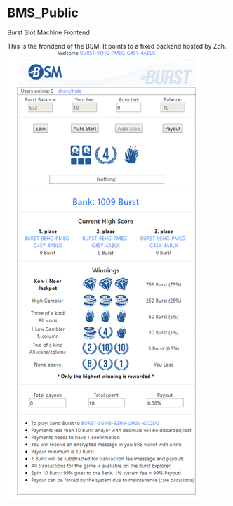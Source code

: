 # BMS_Public
Burst Slot Machine Frontend

This is the frondend of the BSM.
It points to a fixed backend hosted by Zoh.
![image](images/BSM_screen.PNG)